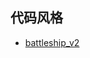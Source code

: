 ## 代码风格

- [battleship_v2](https://github.com/Mrinank-Bhowmick/python-beginner-projects/tree/main/projects/Battleship/battleship_v2)